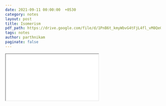 ```yaml
---
date: 2021-09-11 00:00:00  +0530
category: notes
layout: post
title: Isomerism
pdf_path: https://drive.google.com/file/d/1PnB6t_kmyWbvG4tFjL4fl_vM8QeGVpCv/preview?usp=sharing
tags: notes
author: parthnikam
paginate: false
---
```


<iframe class="embed-pdf" src="{{ page.pdf_path }}#toolbar=0" seamless="seamless" scrolling="no" style="overflow:hidden"></iframe>
